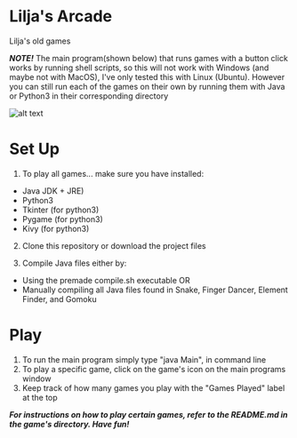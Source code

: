 # Lilja's Arcade
Lilja's old games

***NOTE!***
The main program(shown below) that runs games with a button click works by running shell scripts, 
so this will not work with Windows (and maybe not with MacOS), I've only tested this with Linux (Ubuntu). However you can still run each of the games on their own by running them with Java or Python3 in their corresponding directory

![alt text](https://github.com/LiljaKiiski/arcade-games/blob/master/images/cover.png)

# Set Up
1. To play all games... make sure you have installed:
- Java JDK + JRE)
- Python3
- Tkinter (for python3)
- Pygame (for python3)
- Kivy (for python3)

2. Clone this repository or download the project files

4. Compile Java files either by:
- Using the premade compile.sh executable OR
- Manually compiling all Java files found in Snake, Finger Dancer, Element Finder, and Gomoku

# Play
1. To run the main program simply type "java Main", in command line
2. To play a specific game, click on the game's icon on the main programs window
3. Keep track of how many games you play with the "Games Played" label at the top

***For instructions on how to play certain games, refer to the README.md in the game's directory. Have fun!***

